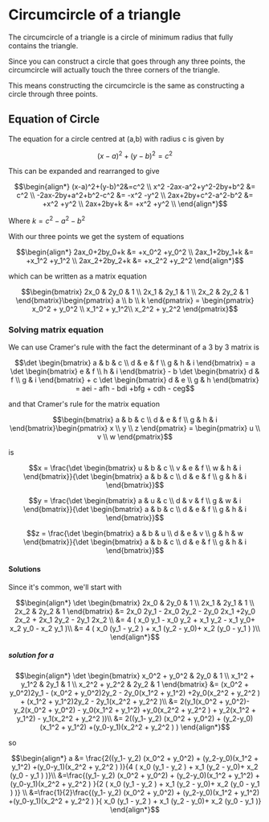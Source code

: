 # Circumcircle of a triangle

The circumcircle of a triangle is a circle of minimum radius that fully contains the triangle.

Since you can construct a circle that goes through any three points, the circumcircle will actually touch the three corners of the triangle.

This means constructing the circumcircle is the same as constructing a circle through three points.

## Equation of Circle

The equation for a circle centred at (a,b) with radius c is given by
``` math
(x-a)^2+(y-b)^2=c^2
```

This can be expanded and rearranged to give
``` math
\begin{align*}
(x-a)^2+(y-b)^2&=c^2 \\
x^2 -2ax-a^2+y^2-2by+b^2 &= c^2 \\
-2ax-2by+a^2+b^2-c^2 &= -x^2 -y^2 \\
2ax+2by+c^2-a^2-b^2 &= +x^2 +y^2 \\
2ax+2by+k &= +x^2 +y^2 \\
\end{align*}
```
Where $k=c^2-a^2-b^2$

With our three points we get the system of equations

``` math
\begin{align*}
2ax_0+2by_0+k &= +x_0^2 +y_0^2 \\
2ax_1+2by_1+k &= +x_1^2 +y_1^2 \\
2ax_2+2by_2+k &= +x_2^2 +y_2^2
\end{align*}
```
which can be written as a matrix equation
``` math
\begin{bmatrix}
2x_0 & 2y_0 & 1 \\
2x_1 & 2y_1 & 1 \\
2x_2 & 2y_2 & 1
\end{bmatrix}\begin{pmatrix}
a \\
b \\
k
\end{pmatrix} =
\begin{pmatrix}
x_0^2 + y_0^2 \\
x_1^2 + y_1^2\\
x_2^2 + y_2^2
\end{pmatrix}
```

### Solving matrix equation

We can use Cramer's rule with the fact the determinant of a 3 by 3 matrix is

``` math
\det \begin{bmatrix}
a & b & c \\
d & e & f \\
g & h & i
\end{bmatrix} = a \det \begin{bmatrix}
e & f \\
 h & i
\end{bmatrix} - b \det \begin{bmatrix}
d  & f \\
g & i
\end{bmatrix} + c \det \begin{bmatrix}
d & e \\
g & h
\end{bmatrix} = aei - afh - bdi +bfg + cdh - ceg
```

and that Cramer's rule for the matrix equation
``` math
\begin{bmatrix}
a & b & c \\
d & e & f \\
g & h & i
\end{bmatrix}\begin{pmatrix}
x \\
y \\
z
\end{pmatrix} =
\begin{pmatrix}
u \\
v \\
w
\end{pmatrix}
```
is

``` math
x = \frac{\det \begin{bmatrix}
u & b & c \\
v & e & f \\
w & h & i
\end{bmatrix}}{\det \begin{bmatrix}
a & b & c \\
d & e & f \\
g & h & i
\end{bmatrix}}
```

``` math
y = \frac{\det \begin{bmatrix}
a & u & c \\
d & v & f \\
g & w & i
\end{bmatrix}}{\det \begin{bmatrix}
a & b & c \\
d & e & f \\
g & h & i
\end{bmatrix}}
```

``` math
z = \frac{\det \begin{bmatrix}
a & b & u \\
d & e & v \\
g & h & w
\end{bmatrix}}{\det \begin{bmatrix}
a & b & c \\
d & e & f \\
g & h & i
\end{bmatrix}}
```

#### Solutions

Since it's common, we'll start with
``` math
\begin{align*}
\det \begin{bmatrix}
2x_0 & 2y_0 & 1 \\
2x_1 & 2y_1 & 1 \\
2x_2 & 2y_2 & 1
\end{bmatrix} &= 2x_0 2y_1 - 2x_0 2y_2 - 2y_0 2x_1 +2y_0 2x_2 + 2x_1 2y_2 - 2y_1 2x_2 \\
&= 4 ( x_0 y_1 - x_0 y_2 + x_1 y_2 - x_1 y_0+ x_2 y_0  - x_2 y_1  )\\
&= 4 ( x_0 (y_1 - y_2 ) + x_1 (y_2 - y_0)+ x_2 (y_0  -  y_1 ) )\\
\end{align*}
```

##### solution for $a$

``` math
\begin{align*}
\det \begin{bmatrix}
x_0^2 + y_0^2 & 2y_0 & 1 \\
x_1^2 + y_1^2 & 2y_1 & 1 \\
x_2^2 + y_2^2 & 2y_2 & 1
\end{bmatrix} &= (x_0^2 + y_0^2)2y_1 - (x_0^2 + y_0^2)2y_2 - 2y_0(x_1^2 + y_1^2) +2y_0(x_2^2 + y_2^2 ) + (x_1^2 + y_1^2)2y_2 - 2y_1(x_2^2 + y_2^2 )\\
&= 2(y_1(x_0^2 + y_0^2)- y_2(x_0^2 + y_0^2) - y_0(x_1^2 + y_1^2) +y_0(x_2^2 + y_2^2 ) + y_2(x_1^2 + y_1^2) - y_1(x_2^2 + y_2^2 ))\\
&= 2((y_1- y_2) (x_0^2 + y_0^2) + (y_2-y_0)(x_1^2 + y_1^2)  +(y_0-y_1)(x_2^2 + y_2^2 ) )
\end{align*}
```
so
``` math
\begin{align*}
a &= \frac{2((y_1- y_2) (x_0^2 + y_0^2) + (y_2-y_0)(x_1^2 + y_1^2)  +(y_0-y_1)(x_2^2 + y_2^2 ) )}{4 ( x_0 (y_1 - y_2 ) + x_1 (y_2 - y_0)+ x_2 (y_0  -  y_1 ) )}\\
&=\frac{(y_1- y_2) (x_0^2 + y_0^2) + (y_2-y_0)(x_1^2 + y_1^2)  +(y_0-y_1)(x_2^2 + y_2^2 ) }{2 ( x_0 (y_1 - y_2 ) + x_1 (y_2 - y_0)+ x_2 (y_0  -  y_1 ) )} \\
&=\frac{1}{2}\frac{(y_1- y_2) (x_0^2 + y_0^2) + (y_2-y_0)(x_1^2 + y_1^2)  +(y_0-y_1)(x_2^2 + y_2^2 ) }{ x_0 (y_1 - y_2 ) + x_1 (y_2 - y_0)+ x_2 (y_0  -  y_1 )}
\end{align*}
```
